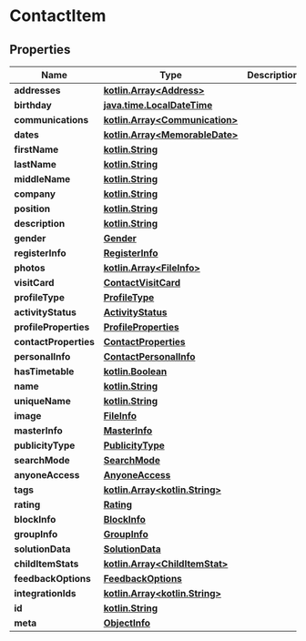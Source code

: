 # ContactItem

## Properties
Name | Type | Description | Notes
------------ | ------------- | ------------- | -------------
**addresses** | [**kotlin.Array&lt;Address&gt;**](Address.md) |  |  [optional]
**birthday** | [**java.time.LocalDateTime**](java.time.LocalDateTime.md) |  |  [optional]
**communications** | [**kotlin.Array&lt;Communication&gt;**](Communication.md) |  |  [optional]
**dates** | [**kotlin.Array&lt;MemorableDate&gt;**](MemorableDate.md) |  |  [optional]
**firstName** | [**kotlin.String**](.md) |  |  [optional]
**lastName** | [**kotlin.String**](.md) |  |  [optional]
**middleName** | [**kotlin.String**](.md) |  |  [optional]
**company** | [**kotlin.String**](.md) |  |  [optional]
**position** | [**kotlin.String**](.md) |  |  [optional]
**description** | [**kotlin.String**](.md) |  |  [optional]
**gender** | [**Gender**](Gender.md) |  |  [optional]
**registerInfo** | [**RegisterInfo**](RegisterInfo.md) |  |  [optional]
**photos** | [**kotlin.Array&lt;FileInfo&gt;**](FileInfo.md) |  |  [optional]
**visitCard** | [**ContactVisitCard**](ContactVisitCard.md) |  |  [optional]
**profileType** | [**ProfileType**](ProfileType.md) |  |  [optional]
**activityStatus** | [**ActivityStatus**](ActivityStatus.md) |  |  [optional]
**profileProperties** | [**ProfileProperties**](ProfileProperties.md) |  |  [optional]
**contactProperties** | [**ContactProperties**](ContactProperties.md) |  |  [optional]
**personalInfo** | [**ContactPersonalInfo**](ContactPersonalInfo.md) |  |  [optional]
**hasTimetable** | [**kotlin.Boolean**](.md) |  |  [optional]
**name** | [**kotlin.String**](.md) |  |  [optional]
**uniqueName** | [**kotlin.String**](.md) |  |  [optional]
**image** | [**FileInfo**](FileInfo.md) |  |  [optional]
**masterInfo** | [**MasterInfo**](MasterInfo.md) |  |  [optional]
**publicityType** | [**PublicityType**](PublicityType.md) |  |  [optional]
**searchMode** | [**SearchMode**](SearchMode.md) |  |  [optional]
**anyoneAccess** | [**AnyoneAccess**](AnyoneAccess.md) |  |  [optional]
**tags** | [**kotlin.Array&lt;kotlin.String&gt;**](.md) |  |  [optional]
**rating** | [**Rating**](Rating.md) |  |  [optional]
**blockInfo** | [**BlockInfo**](BlockInfo.md) |  |  [optional]
**groupInfo** | [**GroupInfo**](GroupInfo.md) |  |  [optional]
**solutionData** | [**SolutionData**](SolutionData.md) |  |  [optional]
**childItemStats** | [**kotlin.Array&lt;ChildItemStat&gt;**](ChildItemStat.md) |  |  [optional]
**feedbackOptions** | [**FeedbackOptions**](FeedbackOptions.md) |  |  [optional]
**integrationIds** | [**kotlin.Array&lt;kotlin.String&gt;**](.md) |  |  [optional]
**id** | [**kotlin.String**](.md) |  |  [optional]
**meta** | [**ObjectInfo**](ObjectInfo.md) |  |  [optional]
